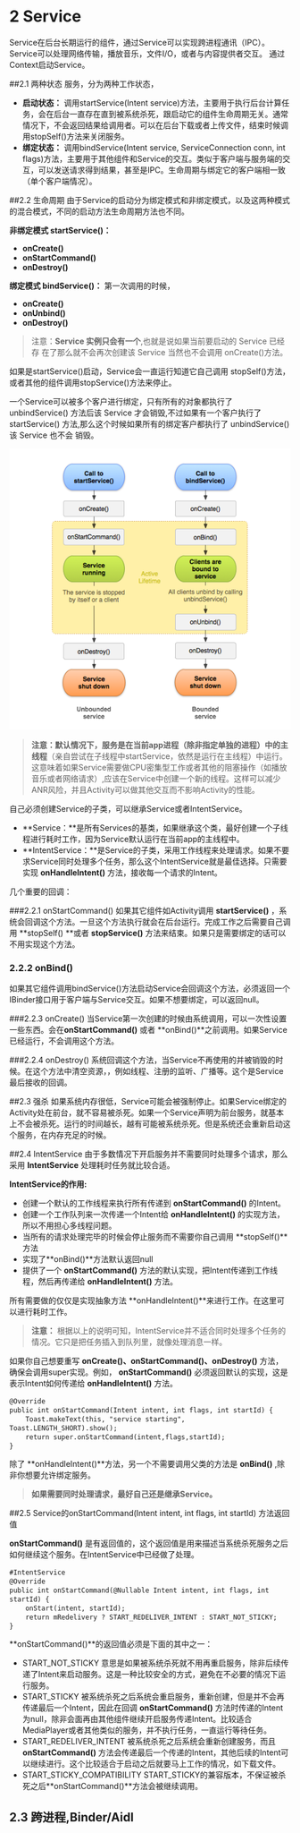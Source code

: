 
# 2 Service

Service在后台长期运行的组件，通过Service可以实现跨进程通讯（IPC）。Service可以处理网络传输，播放音乐，文件I/O，或者与内容提供者交互。
通过Context启动Service。

##2.1 两种状态
服务，分为两种工作状态，

- **启动状态：** 调用startService(Intent service)方法，主要用于执行后台计算任务，会在后台一直存在直到被系统杀死，跟启动它的组件生命周期无关。通常情况下，不会返回结果给调用者。可以在后台下载或者上传文件，结束时候调用stopSelf()方法来关闭服务。
- **绑定状态：** 调用bindService(Intent service, ServiceConnection conn, int flags)方法，主要用于其他组件和Service的交互。类似于客户端与服务端的交互，可以发送请求得到结果，甚至是IPC。生命周期与绑定它的客户端相一致（单个客户端情况）。


##2.2 生命周期
由于Service的启动分为绑定模式和非绑定模式，以及这两种模式的混合模式，不同的启动方法生命周期方法也不同。

**非绑定模式 startService()：**

- **onCreate()**
- **onStartCommand()**
- **onDestroy()**

**绑定模式 bindService()：**
第一次调用的时候，

- **onCreate()**
- **onUnbind()**
- **onDestroy()**


> 注意：**Service 实例只会有一个**,也就是说如果当前要启动的 Service 已经存 在了那么就不会再次创建该 Service 当然也不会调用 onCreate()方法。 

如果是startService()启动，Service会一直运行知道它自己调用 stopSelf()方法，或者其他的组件调用stopService()方法来停止。

一个Service可以被多个客户进行绑定，只有所有的对象都执行了  unbindService() 方法后该 Service 才会销毁,不过如果有一个客户执行了 startService() 方法,那么这个时候如果所有的绑定客户都执行了 unbindService()该 Service 也不会 销毁。

![Service生命周期图](https://github.com/sososeen09/Android_Res_Collector/blob/master/Service%20lifecycle.png)




> **注意：**默认情况下，服务是在当前app进程（除非指定单独的进程）中的**主线程**（亲自尝试在子线程中startService，依然是运行在主线程）中运行。这意味着如果Service需要做CPU密集型工作或者其他的阻塞操作（如播放音乐或者网络请求）,应该在Service中创建一个新的线程。这样可以减少ANR风险，并且Activity可以做其他交互而不影响Activity的性能。

自己必须创建Service的子类，可以继承Service或者IntentService。

- **Service：**是所有Services的基类，如果继承这个类，最好创建一个子线程进行耗时工作，因为Service默认运行在当前app的主线程中。
- **IntentService：**是Service的子类，采用工作线程来处理请求。如果不要求Service同时处理多个任务，那么这个IntentService就是最佳选择。只需要实现 **onHandleIntent()** 方法，接收每一个请求的Intent。



几个重要的回调：

###2.2.1 onStartCommand()
如果其它组件如Activity调用 **startService()** ，系统会回调这个方法。一旦这个方法执行就会在后台运行。完成工作之后需要自己调用 **stopSelf() **或者 **stopService()** 方法来结束。如果只是需要绑定的话可以不用实现这个方法。

### 2.2.2 onBind()
如果其它组件调用bindService()方法启动Service会回调这个方法，必须返回一个IBinder接口用于客户端与Service交互。如果不想要绑定，可以返回null。

###2.2.3 onCreate()
当Service第一次创建的时候由系统调用，可以一次性设置一些东西。会在**onStartCommand()** 或者 **onBind()**之前调用。如果Service已经运行，不会调用这个方法。

###2.2.4 onDestroy()
系统回调这个方法，当Service不再使用的并被销毁的时候。在这个方法中清空资源，，例如线程、注册的监听、广播等。这个是Service最后接收的回调。


##2.3 强杀
如果系统内存很低，Service可能会被强制停止。如果Service绑定的Activity处在前台，就不容易被杀死。如果一个Service声明为前台服务，就基本上不会被杀死。运行的时间越长，越有可能被系统杀死。但是系统还会重新启动这个服务，在内存充足的时候。


##2.4 IntentService
由于多数情况下开启服务并不需要同时处理多个请求，那么采用 **IntentService** 处理耗时任务就比较合适。

**IntentService的作用:**

- 创建一个默认的工作线程来执行所有传递到 **onStartCommand()** 的Intent。
- 创建一个工作队列来一次传递一个Intent给 **onHandleIntent()** 的实现方法，所以不用担心多线程问题。
- 当所有的请求处理完毕的时候会停止服务而不需要你自己调用 **stopSelf()**方法
- 实现了**onBind()**方法默认返回null
- 提供了一个 **onStartCommand()** 方法的默认实现，把Intent传递到工作线程，然后再传递给 **onHandleIntent()** 方法。

所有需要做的仅仅是实现抽象方法 **onHandleIntent()**来进行工作。在这里可以进行耗时工作。

> **注意：** 根据以上的说明可知，IntentService并不适合同时处理多个任务的情况。它只是把任务插入到队列里，就像处理消息一样。

如果你自己想要重写 **onCreate()、onStartCommand()、onDestroy()** 方法，确保会调用super实现。例如， **onStartCommand()** 必须返回默认的实现，这是表示Intent如何传递给 **onHandleIntent()** 方法。

	@Override
	public int onStartCommand(Intent intent, int flags, int startId) {
	    Toast.makeText(this, "service starting", Toast.LENGTH_SHORT).show();
	    return super.onStartCommand(intent,flags,startId);
	}

除了 **onHandleIntent()**方法，另一个不需要调用父类的方法是 **onBind()** ,除非你想要允许绑定服务。

> **如果需要同时处理请求，最好自己还是继承Service。**


##2.5 Service的onStartCommand(Intent intent, int flags, int startId) 方法返回值

**onStartCommand()** 是有返回值的，这个返回值是用来描述当系统杀死服务之后如何继续这个服务。在IntentService中已经做了处理。

	#IntentService
    @Override
    public int onStartCommand(@Nullable Intent intent, int flags, int startId) {
        onStart(intent, startId);
        return mRedelivery ? START_REDELIVER_INTENT : START_NOT_STICKY;
    }

**onStartCommand()**的返回值必须是下面的其中之一：

- START_NOT_STICKY 意思是如果被系统杀死就不用再重启服务，除非后续传递了Intent来启动服务。这是一种比较安全的方式，避免在不必要的情况下运行服务。
- START_STICKY 被系统杀死之后系统会重启服务，重新创建，但是并不会再传递最后一个Intent，因此在回调 **onStartCommand()** 方法时传递的Intent为null，除非会面再由其他组件继续开启服务传递Intent。比较适合MediaPlayer或者其他类似的服务，并不执行任务，一直运行等待任务。
- START_REDELIVER_INTENT 被系统杀死之后系统会重新创建服务，而且 **onStartCommand()** 方法会传递最后一个传递的Intent，其他后续的Intent可以继续进行。这个比较适合于启动之后就要马上工作的情况，如下载文件。
- START_STICKY_COMPATIBILITY START_STICKY的兼容版本，不保证被杀死之后**onStartCommand()**方法会被继续调用。



## 2.3 跨进程,Binder/Aidl ##


